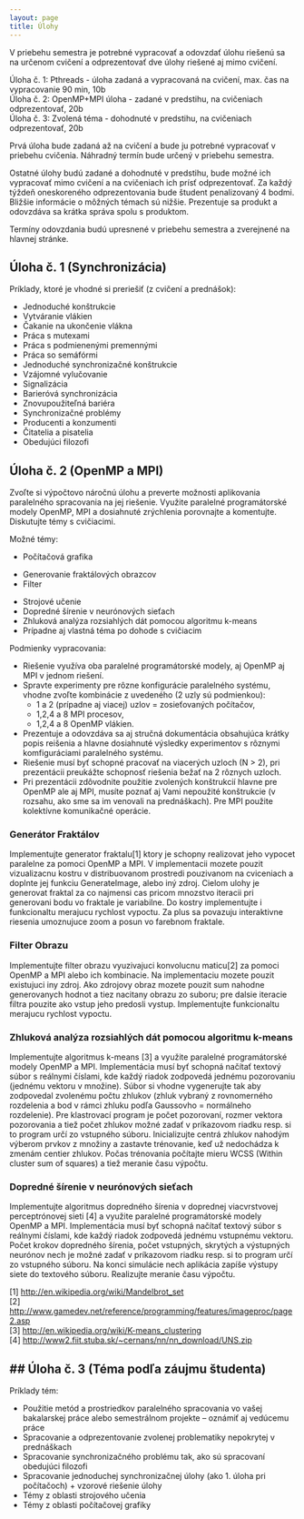```yaml
---
layout: page
title: Úlohy
---
```


V priebehu semestra je potrebné vypracovať a odovzdať úlohu riešenú sa na určenom cvičení a odprezentovať dve úlohy riešené aj mimo cvičení.

Úloha č. 1: Pthreads - úloha zadaná a vypracovaná na cvičení, max. čas na vypracovanie 90 min, 10b  
Úloha č. 2: OpenMP+MPI úloha - zadané v predstihu, na cvičeniach odprezentovať, 20b  
Úloha č. 3: Zvolená téma - dohodnuté v predstihu, na cvičeniach odprezentovať, 20b  

Prvá úloha bude zadaná až na cvičení a bude ju potrebné vypracovať v priebehu cvičenia. Náhradný termín bude určený v priebehu semestra.

Ostatné úlohy budú zadané a dohodnuté v predstihu, bude možné ich vypracovať mimo cvičení a na cvičeniach ich prísť odprezentovať. Za každý týždeň oneskoreného odprezentovania bude študent penalizovaný 4 bodmi. Bližšie informácie o môžných témach sú nižšie. Prezentuje sa produkt a odovzdáva sa krátka správa spolu s produktom.

Termíny odovzdania budú upresnené v priebehu semestra a zverejnené na hlavnej stránke.


## Úloha č. 1 (Synchronizácia)

Príklady, ktoré je vhodné si preriešiť (z cvičení a prednášok):

- Jednoduché konštrukcie
- Vytváranie vlákien
- Čakanie na ukončenie vlákna
- Práca s mutexami
- Práca s podmienenými premennými
- Práca so semáfórmi
- Jednoduché synchronizačné konštrukcie
- Vzájomné vylučovanie
- Signalizácia
- Barieróvá synchronizácia
- Znovupoužiteľná bariéra
- Synchronizačné problémy
- Producenti a konzumenti
- Čitatelia a pisatelia
- Obedujúci filozofi


## Úloha č. 2 (OpenMP a MPI)

Zvoľte si výpočtovo náročnú úlohu a preverte možnosti aplikovania paralelného spracovania na jej riešenie. Využite paralelné programátorské modely OpenMP, MPI a dosiahnuté zrýchlenia porovnajte a komentujte. Diskutujte témy s cvičiacimi.

Možné témy:

- Počítačová grafika
+ Generovanie fraktálových obrazcov
+ Filter
- Strojové učenie
- Dopredné šírenie v neurónových sieťach
- Zhluková analýza rozsiahlých dát pomocou algoritmu k-means
- Prípadne aj vlastná téma po dohode s cvičiacim

Podmienky vypracovania:

- Riešenie využíva oba paralelné programátorské modely, aj OpenMP aj MPI v jednom riešení.
- Spravte experimenty pre rôzne konfigurácie paralelného systému, vhodne zvoľte kombinácie z uvedeného (2 uzly sú podmienkou):
  - 1 a 2 (prípadne aj viacej) uzlov = zosieťovaných počítačov,
  - 1,2,4 a 8 MPI procesov,
  - 1,2,4 a 8 OpenMP vlákien.
- Prezentuje a odovzdáva sa aj stručná dokumentácia obsahujúca krátky popis reišenia a hlavne dosiahnuté výsledky experimentov s rôznymi komfiguráciami paralelného systému.
- Riešenie musí byť schopné pracovať na viacerých uzloch (N > 2), pri prezentácii preukážte schopnosť riešenia bežať na 2 rôznych uzloch.
- Pri prezentácii zdôvodnite použitie zvolených konštrukcií hlavne pre OpenMP ale aj MPI, musíte poznať aj Vami nepoužité konštrukcie (v rozsahu, ako sme sa im venovali na prednáškach). Pre MPI použite kolektívne komunikačné operácie.




### Generátor Fraktálov

Implementujte generator fraktalu[1] ktory je schopny realizovat jeho vypocet paralelne za pomoci OpenMP a MPI. V implementacii mozete pouzit vizualizacnu kostru v distribuovanom prostredi pouzivanom na cviceniach a doplnte jej funkciu GenerateImage, alebo iný zdroj. Cielom ulohy je generovat fraktal za co najmensi cas pricom mnozstvo iteracii pri generovani bodu vo fraktale je variabilne. Do kostry implementujte i funkcionaltu merajucu rychlost vypoctu. Za plus sa povazuju interaktivne riesenia umoznujuce zoom a posun vo farebnom fraktale.

###  Filter Obrazu

Implementujte filter obrazu vyuzivajuci konvolucnu maticu[2] za pomoci OpenMP a MPI alebo ich kombinacie. Na implementaciu mozete pouzit existujuci iny zdroj. Ako zdrojovy obraz mozete pouzit sum nahodne generovanych hodnot a tiez nacitany obrazu zo suboru; pre dalsie iteracie filtra pouzite ako vstup jeho predosli vystup. Implementujte funkcionaltu merajucu rychlost vypoctu.

### Zhluková analýza rozsiahlých dát pomocou algoritmu k-means

Implementujte algoritmus k-means [3] a využite paralelné programátorské modely OpenMP a MPI. Implementácia musí byť schopná načítať textový súbor s reálnymi číslami, kde každý riadok zodpovedá jednému pozorovaniu (jednému vektoru v množine). Súbor si vhodne vygenerujte tak aby zodpovedal zvolenému počtu zhlukov (zhluk vybraný z rovnomerného rozdelenia a bod v rámci zhluku podľa Gaussovho = normálneho rozdelenie). Pre klastrovací program je počet pozorovaní, rozmer vektora pozorovania a tiež počet zhlukov možné zadať v príkazovom riadku resp. si to program určí zo vstupného súboru. Inicializujte centrá zhlukov nahodým výberom prvkov z množiny a zastavte trénovanie, keď už nedochádza k zmenám centier zhlukov. Počas trénovania počítajte mieru WCSS (Within cluster sum of squares) a tiež meranie času výpočtu.

### Dopredné šírenie v neurónových sieťach

Implementujte algoritmus dopredného šírenia v doprednej viacvrstvovej perceptrónovej sieti [4] a využite paralelné programátorské modely OpenMP a MPI. Implementácia musí byť schopná načítať textový súbor s reálnymi číslami, kde každý riadok zodpovedá jednému vstupnému vektoru. Počet krokov dopredného šírenia, počet vstupných, skrytých a výstupných neurónov nech je možné zadať v príkazovom riadku resp. si to program určí zo vstupného súboru. Na konci simulácie nech aplikácia zapíše výstupy siete do textového súboru. Realizujte meranie času výpočtu.

[1] http://en.wikipedia.org/wiki/Mandelbrot_set  
[2] http://www.gamedev.net/reference/programming/features/imageproc/page2.asp  
[3] http://en.wikipedia.org/wiki/K-means_clustering  
[4] http://www2.fiit.stuba.sk/~cernans/nn/nn_download/UNS.zip  


## ## Úloha č. 3 (Téma podľa záujmu študenta)

Príklady tém:

- Použitie metód a prostriedkov paralelného spracovania vo vašej bakalarskej práce alebo semestrálnom projekte – oznámiť aj vedúcemu práce
- Spracovanie a odprezentovanie zvolenej problematiky nepokrytej v prednáškach
- Spracovanie synchronizačného problému tak, ako sú spracovaní obedujúci filozofi
- Spracovanie jednoduchej synchronizačnej úlohy (ako 1. úloha pri počítačoch) + vzorové riešenie úlohy
- Témy z oblasti strojového učenia
- Témy z oblasti počítačovej grafiky
